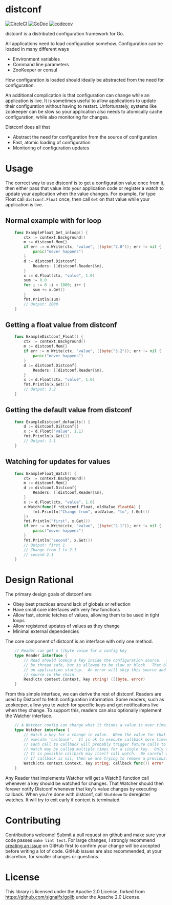 # distconf
[![CircleCI](https://circleci.com/gh/cep21/distconf.svg)](https://circleci.com/gh/cep21/distconf)
[![GoDoc](https://godoc.org/github.com/cep21/distconf?status.svg)](https://godoc.org/github.com/cep21/distconf)
[![codecov](https://codecov.io/gh/cep21/distconf/branch/master/graph/badge.svg)](https://codecov.io/gh/cep21/distconf)

distconf is a distributed configuration framework for Go.

All applications need to load configuration somehow.  Configuration can be loaded
in many different ways

* Environment variables
* Command line parameters
* ZooKeeper or consul

How configuration is loaded should ideally be abstracted from the need for configuration.

An additional complication is that configuration can change while an application is live.  It is sometimes
useful to allow applications to update their configuration without having to restart.  Unfortunately,
systems like zookeeper can be slow so your application also needs to atomically cache configuration, while
also monitoring for changes.

Distconf does all that

* Abstract the need for configuration from the source of configuration
* Fast, atomic loading of configuration
* Monitoring of configuration updates

# Usage

The correct way to use distconf is to get a configuration value once from it, then either pass that value into your
application code or register a watch to update your application when the value changes.  For example, for type Float
call `distconf.Float` once, then call `Get` on that value while your application is live.

## Normal example with for loop
```go
    func ExampleFloat_Get_inloop() {
        ctx := context.Background()
        m := distconf.Mem{}
        if err := m.Write(ctx, "value", []byte("2.0")); err != nil {
            panic("never happens")
        }
        d := distconf.Distconf{
            Readers: []distconf.Reader{&m},
        }
        x := d.Float(ctx, "value", 1.0)
        sum := 0.0
        for i := 0 ;i < 1000; i++ {
            sum += x.Get()
        }
        fmt.Println(sum)
        // Output: 2000
    }
```

## Getting a float value from distconf

```go
    func ExampleDistconf_Float() {
        ctx := context.Background()
        m := distconf.Mem{}
        if err := m.Write(ctx, "value", []byte("3.2")); err != nil {
            panic("never happens")
        }
        d := distconf.Distconf{
            Readers: []distconf.Reader{&m},
        }
        x := d.Float(ctx, "value", 1.0)
        fmt.Println(x.Get())
        // Output: 3.2
    }
```

## Getting the default value from distconf

```go
    func ExampleDistconf_defaults() {
        d := distconf.Distconf{}
        x := d.Float("value", 1.1)
        fmt.Println(x.Get())
        // Output: 1.1
    }
```

## Watching for updates for values

```go
    func ExampleFloat_Watch() {
        ctx := context.Background()
        m := distconf.Mem{}
        d := distconf.Distconf{
            Readers: []distconf.Reader{&m},
        }
        x := d.Float(ctx, "value", 1.0)
        x.Watch(func(f *distconf.Float, oldValue float64) {
            fmt.Println("Change from", oldValue, "to", f.Get())
        })
        fmt.Println("first", x.Get())
        if err := m.Write(ctx, "value", []byte("2.1")); err != nil {
            panic("never happens")
        }
        fmt.Println("second", x.Get())
        // Output: first 1
        // Change from 1 to 2.1
        // second 2.1
    }
```

# Design Rational

The primary design goals of distconf are:

* Obey best practices around lack of globals or reflection
* Have small core interfaces with very few functions
* Allow fast, atomic fetches of values, allowing them to be used in tight loops
* Allow registered updates of values as they change
* Minimal external dependencies

The core component of distconf is an interface with only one method.

```go
    // Reader can get a []byte value for a config key
    type Reader interface {
        // Read should lookup a key inside the configuration source.  This function should
        // be thread safe, but is allowed to be slow or block.  That block will only happen
        // on application startup.  An error will skip this source and fall back to another
        // source in the chain.
        Read(ctx context.Context, key string) ([]byte, error)
    }
```

From this simple interface, we can derive the rest of distconf.  Readers are used by Distconf to fetch configuration
information.  Some readers, such as zookeeper, allow you to watch for specific keys and get notifications live when they
change.  To support this, readers can also optionally implement the Watcher interface.

```go
    // A Watcher config can change what it thinks a value is over time.
    type Watcher interface {
        // Watch a key for a change in value.  When the value for that key changes,
        // execute 'callback'.  It is ok to execute callback more times than needed.
        // Each call to callback will probably trigger future calls to Get().
        // Watch may be called multiple times for a single key.  Only the latest callback needs to be executed.
        // It is possible callback may itself call watch.  Be careful with locking.
        // If callback is nil, then we are trying to remove a previously registered callback.
        Watch(ctx context.Context, key string, callback func()) error
    }
```

Any Reader that implements Watcher will get a Watch() function call whenever a key should be watched for changes.  That
Watcher should then forever notify Distconf whenever that key's value changes by executing callback.  When you're done
with distconf, call `Shutdown` to deregister watches.  It will try to exit early if context is terminated.

# Contributing

Contributions welcome!  Submit a pull request on github and make sure your code passes `make lint test`.  For
large changes, I strongly recommend [creating an issue](https://github.com/cep21/distconf/issues) on GitHub first to
confirm your change will be accepted before writing a lot of code.  GitHub issues are also recommended, at your discretion,
for smaller changes or questions.

# License

This library is licensed under the Apache 2.0 License, forked from https://github.com/signalfx/golib
under the Apache 2.0 License.